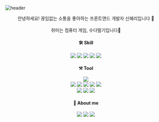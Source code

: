 ![header](https://capsule-render.vercel.app/api?type=waving&color=0:fbc2eb,100:c2e9fb&height=250&section=header&text=Hyeri%20Shin&fontColor=4c4c4c&fontSize=60&fontAlignY=43) 

<div align="center">

안녕하세요! 끊임없는 소통을 좋아하는 프론트앤드 개발자 신혜리입니다 🐶<br/>
<br/>
취미는 컴퓨터 게임, 수다떨기입니다👄<br/>

#### 🛠 Skill

<img src="https://img.shields.io/badge/HTML5-E34F26?style=flat&logo=HTML5&logoColor=white"/> <img src="https://img.shields.io/badge/CSS3-1572B6?style=flat&logo=CSS3&logoColor=white"/> <img src="https://img.shields.io/badge/Scss-CC6699?style=flat&logo=Sass&logoColor=white"/> <img src="https://img.shields.io/badge/JavaScript-F7DF1E?style=flat&logo=JavaScript&logoColor=white"/> <img src="https://img.shields.io/badge/React-61DAFB?style=flat&logo=React&logoColor=white"/>

#### ⚒ Tool
  
<img src="https://img.shields.io/badge/Git & GitHub-181717?style=flat&logo=GitHub&logoColor=white"/> <br/>
<img src="https://img.shields.io/badge/Photoshop-31A8FF?style=flat&logo=Adobe Photoshop&logoColor=white"/> <img src="https://img.shields.io/badge/Illustrator-FF9A00?style=flat&logo=Adobe Illustrator&logoColor=white"/> <img src="https://img.shields.io/badge/InDesign-FF3366?style=flat&logo=Adobe InDesign&logoColor=white"/> <img src="https://img.shields.io/badge/XD-FF61F6?style=flat&logo=Adobe XD&logoColor=white"/> <img src="https://img.shields.io/badge/Figma-F24E1E?style=flat&logo=Figma&logoColor=white"/> <br/>
<img src="https://img.shields.io/badge/VS Code-007ACC?style=flat&logo=Visual Studio Code&logoColor=white"/> <img src="https://img.shields.io/badge/Atom-66595C?style=flat&logo=Atom&logoColor=white"/> <img src="https://img.shields.io/badge/Sublime Text-FF9800?style=flat&logo=Sublime Text&logoColor=white"/>
   

  
#### 🐣 About me
  
<a href="https://velog.io/@jetom" target="_blank"><img src="https://img.shields.io/badge/Blog-20c997?style=flat&logo=GitHub Sponsors&logoColor=white"/></a> <a href="mailto:jetom.shin@gmail.com"><img src="https://img.shields.io/badge/Gmail-EA4335?style=flat&logo=Gmail&logoColor=white"/><a/> <a href="https://observant-polish-f4d.notion.site/f19ca0a238554d5c8df76a759a7b15ae" target="_blank"><img src="https://img.shields.io/badge/Notion-white?style=flat&logo=Notion&logoColor=black"/></a>
  
</div>
